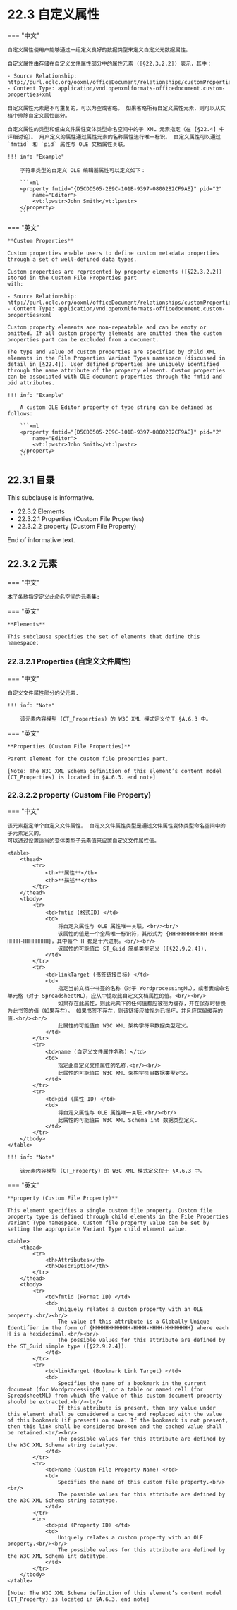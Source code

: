 # 22.3 自定义属性

=== "中文"

    自定义属性使用户能够通过一组定义良好的数据类型来定义自定义元数据属性。
    
    自定义属性由存储在自定义文件属性部分中的属性元素 ([§22.3.2.2]) 表示，其中：

    - Source Relationship: http://purl.oclc.org/ooxml/officeDocument/relationships/customProperties
    - Content Type: application/vnd.openxmlformats-officedocument.custom-properties+xml
    
    自定义属性元素是不可重复的，可以为空或省略。 如果省略所有自定义属性元素，则可以从文档中排除自定义属性部分。
    
    自定义属性的类型和值由文件属性变体类型命名空间中的子 XML 元素指定（在 [§22.4] 中详细讨论）。 用户定义的属性通过属性元素的名称属性进行唯一标识。 自定义属性可以通过 `fmtid` 和 `pid` 属性与 OLE 文档属性关联。

    !!! info "Example"
    
        字符串类型的自定义 OLE 编辑器属性可以定义如下：

        ```xml
        <property fmtid="{D5CDD505-2E9C-101B-9397-08002B2CF9AE}" pid="2"
            name="Editor">
            <vt:lpwstr>John Smith</vt:lpwstr>
        </property>
        ```

=== "英文"

    **Custom Properties**

    Custom properties enable users to define custom metadata properties through a set of well-defined data types.
    
    Custom properties are represented by property elements ([§22.3.2.2]) stored in the Custom File Properties part
    with:

    - Source Relationship: http://purl.oclc.org/ooxml/officeDocument/relationships/customProperties
    - Content Type: application/vnd.openxmlformats-officedocument.custom-properties+xml
    
    Custom property elements are non-repeatable and can be empty or omitted. If all custom property elements are omitted then the custom properties part can be excluded from a document.
    
    The type and value of custom properties are specified by child XML elements in the File Properties Variant Types namespace (discussed in detail in [§22.4]). User defined properties are uniquely identified through the name attribute of the property element. Custom properties can be associated with OLE document properties through the fmtid and pid attributes.

    !!! info "Example"
    
        A custom OLE Editor property of type string can be defined as follows:

        ```xml
        <property fmtid="{D5CDD505-2E9C-101B-9397-08002B2CF9AE}" pid="2"
            name="Editor">
            <vt:lpwstr>John Smith</vt:lpwstr>
        </property>
        ```

## 22.3.1 目录

This subclause is informative.

- 22.3.2 Elements
- 22.3.2.1 Properties (Custom File Properties)
- 22.3.2.2 property (Custom File Property)

End of informative text.

## 22.3.2 元素

=== "中文"

    本子条款指定定义此命名空间的元素集:

=== "英文"

    **Elements**

    This subclause specifies the set of elements that define this namespace:

### 22.3.2.1 Properties (自定义文件属性)

=== "中文"

    自定义文件属性部分的父元素.
    
    !!! info "Note"

        该元素内容模型 (CT_Properties) 的 W3C XML 模式定义位于 §A.6.3 中。

=== "英文"

    **Properties (Custom File Properties)**
    
    Parent element for the custom file properties part.
    
    [Note: The W3C XML Schema definition of this element’s content model (CT_Properties) is located in §A.6.3. end note]

### 22.3.2.2 property (Custom File Property)

=== "中文"

    该元素指定单个自定义文件属性。 自定义文件属性类型是通过文件属性变体类型命名空间中的子元素定义的。 
    可以通过设置适当的变体类型子元素值来设置自定义文件属性值。
    
    <table>
        <thead>
            <tr>
                <th>**属性**</th>
                <th>**描述**</th>
            </tr>
        </thead>
        <tbody>
            <tr>
                <td>fmtid (格式ID) </td>
                <td>
                    将自定义属性与 OLE 属性唯一关联。<br/><br/>
                    该属性的值是一个全局唯一标识符，其形式为 {HHHHHHHHHHHH-HHHH-HHHH-HHHHHHHH}，其中每个 H 都是十六进制。<br/><br/>
                    该属性的可能值由 ST_Guid 简单类型定义 ([§22.9.2.4]).
                </td>
            </tr>
            <tr>
                <td>linkTarget (书签链接目标) </td>
                <td>
                    指定当前文档中书签的名称（对于 WordprocessingML），或者表或命名单元格（对于 SpreadsheetML），应从中提取此自定义文档属性的值。<br/><br/>
                    如果存在此属性，则此元素下的任何值都应被视为缓存，并在保存时替换为此书签的值（如果存在）。 如果书签不存在，则该链接应被视为已损坏，并且应保留缓存的值.<br/><br/>
                    此属性的可能值由 W3C XML 架构字符串数据类型定义。
                </td>
            </tr>
            <tr>
                <td>name (自定义文件属性名称) </td>
                <td>
                    指定此自定义文件属性的名称.<br/><br/>
                    此属性的可能值由 W3C XML 架构字符串数据类型定义。
                </td>
            </tr>
            <tr>
                <td>pid (属性 ID) </td>
                <td>
                    将自定义属性与 OLE 属性唯一关联.<br/><br/>
                    此属性的可能值由 W3C XML Schema int 数据类型定义.
                </td>
            </tr>
        </tbody>
    </table>
    
    !!! info "Note"

        该元素内容模型 (CT_Property) 的 W3C XML 模式定义位于 §A.6.3 中。

=== "英文"

    **property (Custom File Property)**

    This element specifies a single custom file property. Custom file property type is defined through child elements in the File Properties Variant Type namespace. Custom file property value can be set by setting the appropriate Variant Type child element value.
    
    <table>
        <thead>
            <tr>
                <th>Attributes</th>
                <th>Description</th>
            </tr>
        </thead>
        <tbody>
            <tr>
                <td>fmtid (Format ID) </td>
                <td>
                    Uniquely relates a custom property with an OLE property.<br/><br/>
                    The value of this attribute is a Globally Unique Identifier in the form of {HHHHHHHHHHHH-HHHH-HHHH-HHHHHHHH} where each H is a hexidecimal.<br/><br/>
                    The possible values for this attribute are defined by the ST_Guid simple type ([§22.9.2.4]).
                </td>
            </tr>
            <tr>
                <td>linkTarget (Bookmark Link Target) </td>
                <td>
                    Specifies the name of a bookmark in the current document (for WordprocessingML), or a table or named cell (for SpreadsheetML) from which the value of this custom document property should be extracted.<br/><br/>
                    If this attribute is present, then any value under this element shall be considered a cache and replaced with the value of this bookmark (if present) on save. If the bookmark is not present, then this link shall be considered broken and the cached value shall be retained.<br/><br/>
                    The possible values for this attribute are defined by the W3C XML Schema string datatype.
                </td>
            </tr>
            <tr>
                <td>name (Custom File Property Name) </td>
                <td>
                    Specifies the name of this custom file property.<br/><br/>
                    The possible values for this attribute are defined by the W3C XML Schema string datatype.
                </td>
            </tr>
            <tr>
                <td>pid (Property ID) </td>
                <td>
                    Uniquely relates a custom property with an OLE property.<br/><br/>
                    The possible values for this attribute are defined by the W3C XML Schema int datatype.
                </td>
            </tr>
        </tbody>
    </table>
    
    [Note: The W3C XML Schema definition of this element’s content model (CT_Property) is located in §A.6.3. end note]
